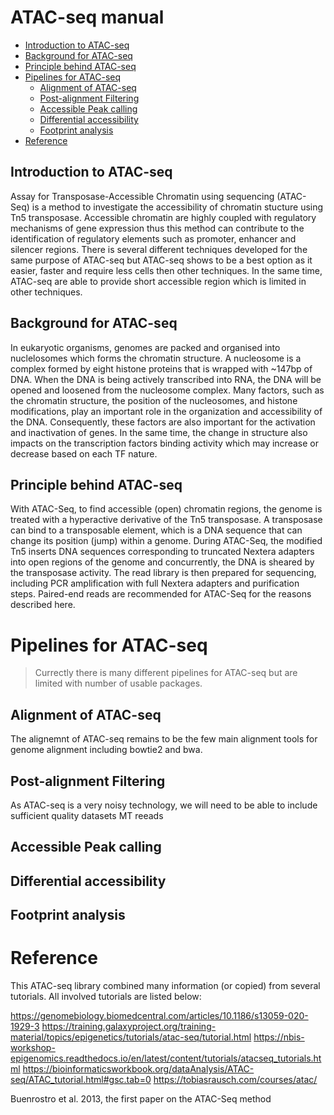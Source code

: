 # ATAC-seq manual

* [Introduction to ATAC-seq](#introduction-to-atac-seq)
* [Background for ATAC-seq](#background-for-atac-seq)
* [Principle behind ATAC-seq](#principle-behind-atac-seq)
* [Pipelines for ATAC-seq](#pipelines-for-atac-seq)
    + [Alignment of ATAC-seq](#alignment-of-atac-seq)
    + [Post-alignment Filtering](#post-alignment-filtering)
    + [Accessible Peak calling](#accessible-peak-calling)
    + [Differential accessibility](#differential-accessibility)
    + [Footprint analysis](#footprint-analysis)
* [Reference](#reference)


## Introduction to ATAC-seq

Assay for Transposase-Accessible Chromatin using sequencing (ATAC-Seq) is a method to investigate the accessibility of chromatin stucture using Tn5 transposase. Accessible chromatin are highly coupled with regulatory mechanisms of gene expression thus this method can contribute to the identification of regulatory elements such as promoter, enhancer and silencer regions. There is several different techniques developed for the same purpose of ATAC-seq but ATAC-seq shows to be a best option as it easier, faster and require less cells then other techniques. In the same time, ATAC-seq are able to provide short accessible region which is limited in other techniques. 

## Background for ATAC-seq

In eukaryotic organisms, genomes are packed and organised into nuclelosomes which forms the chromatin structure. A  nucleosome is a complex formed by eight histone proteins that is wrapped with ~147bp of DNA. When the DNA is being actively transcribed into RNA, the DNA will be opened and loosened from the nucleosome complex. Many factors, such as the chromatin structure, the position of the nucleosomes, and histone modifications, play an important role in the organization and accessibility of the DNA. Consequently, these factors are also important for the activation and inactivation of genes. In the same time, the change in structure also impacts on the transcription factors binding activity which may increase or decrease based on each TF nature.

## Principle behind ATAC-seq

With ATAC-Seq, to find accessible (open) chromatin regions, the genome is treated with a hyperactive derivative of the Tn5 transposase. A transposase can bind to a transposable element, which is a DNA sequence that can change its position (jump) within a genome. During ATAC-Seq, the modified Tn5 inserts DNA sequences corresponding to truncated Nextera adapters into open regions of the genome and concurrently, the DNA is sheared by the transposase activity. The read library is then prepared for sequencing, including PCR amplification with full Nextera adapters and purification steps. Paired-end reads are recommended for ATAC-Seq for the reasons described here.



# Pipelines for ATAC-seq

> Currectly there is many different pipelines for ATAC-seq but are limited with number of usable packages.

## Alignment of ATAC-seq

The alignemnt of ATAC-seq remains to be the few main alignment tools for genome alignment including bowtie2 and bwa.

## Post-alignment Filtering

As ATAC-seq is a very noisy technology, we will need to be able to include sufficient quality datasets
MT reeads

## Accessible Peak calling


## Differential accessibility


## Footprint analysis


# Reference

This ATAC-seq library combined many information (or copied) from several tutorials. All involved tutorials are listed below:

https://genomebiology.biomedcentral.com/articles/10.1186/s13059-020-1929-3
https://training.galaxyproject.org/training-material/topics/epigenetics/tutorials/atac-seq/tutorial.html
https://nbis-workshop-epigenomics.readthedocs.io/en/latest/content/tutorials/atacseq_tutorials.html
https://bioinformaticsworkbook.org/dataAnalysis/ATAC-seq/ATAC_tutorial.html#gsc.tab=0
https://tobiasrausch.com/courses/atac/

Buenrostro et al. 2013, the first paper on the ATAC-Seq method
